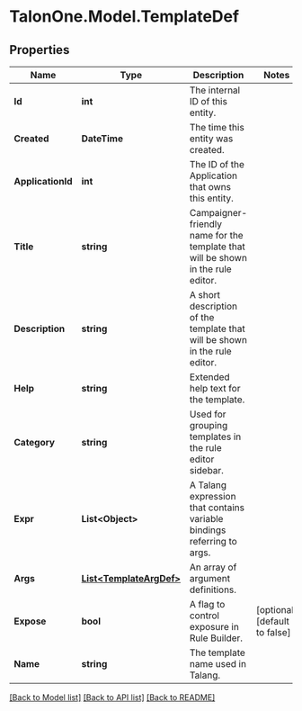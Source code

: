 # TalonOne.Model.TemplateDef
## Properties

Name | Type | Description | Notes
------------ | ------------- | ------------- | -------------
**Id** | **int** | The internal ID of this entity. | 
**Created** | **DateTime** | The time this entity was created. | 
**ApplicationId** | **int** | The ID of the Application that owns this entity. | 
**Title** | **string** | Campaigner-friendly name for the template that will be shown in the rule editor. | 
**Description** | **string** | A short description of the template that will be shown in the rule editor. | 
**Help** | **string** | Extended help text for the template. | 
**Category** | **string** | Used for grouping templates in the rule editor sidebar. | 
**Expr** | **List&lt;Object&gt;** | A Talang expression that contains variable bindings referring to args. | 
**Args** | [**List&lt;TemplateArgDef&gt;**](TemplateArgDef.md) | An array of argument definitions. | 
**Expose** | **bool** | A flag to control exposure in Rule Builder. | [optional] [default to false]
**Name** | **string** | The template name used in Talang. | 

[[Back to Model list]](../README.md#documentation-for-models) [[Back to API list]](../README.md#documentation-for-api-endpoints) [[Back to README]](../README.md)

